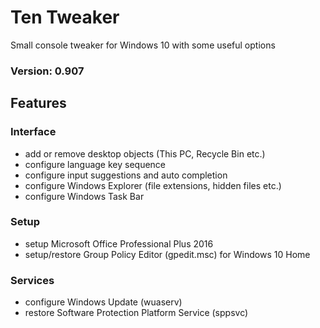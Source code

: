 # Ten Tweaker
Small console tweaker for Windows 10 with some useful options

### Version: 0.907

## Features
### Interface
- add or remove desktop objects (This PC, Recycle Bin etc.)
- configure language key sequence
- configure input suggestions and auto completion
- configure Windows Explorer (file extensions, hidden files etc.)
- configure Windows Task Bar

### Setup
- setup Microsoft Office Professional Plus 2016
- setup/restore Group Policy Editor (gpedit.msc) for Windows 10 Home

### Services
- configure Windows Update (wuaserv)
- restore Software Protection Platform Service (sppsvc)